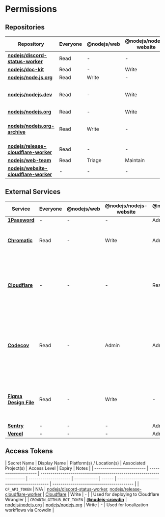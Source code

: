 # Permissions

## Repositories

| Repository                               | Everyone | @nodejs/web | @nodejs/nodejs-website | @nodejs/web-infra | @nodejs/web-admins | Notes                          |
| ---------------------------------------- | -------- | ----------- | ---------------------- | ----------------- | ------------------ | ------------------------------ |
| **[nodejs/discord-status-worker][]**     | Read     | -           | -                      | Maintain          | Admin              |                                |
| **[nodejs/doc-kit][]**                   | Read     | -           | Write                  | Maintain          | Admin              |                                |
| **[nodejs/node.js.org][]**               | Read     | Write       | -                      | Maintain          | Admin              |                                |
| **[nodejs/nodejs.dev][]**                | Read     | -           | Write                  | Maintain          | Admin              | This repository is _archived_. |
| **[nodejs/nodejs.org][]**                | Read     | -           | Write                  | Maintain          | Admin              |                                |
| **[nodejs/nodejs.org-archive][]**        | Read     | Write       | -                      | Maintain          | Admin              | This repository is _archived_. |
| **[nodejs/release-cloudflare-worker][]** | Read     | -           | -                      | Maintain          | Admin              |                                |
| **[nodejs/web-team][]**                  | Read     | Triage      | Maintain               | -                 | Admin              |                                |
| **[nodejs/website-cloudflare-worker][]** | -        | -           | -                      | Maintain          | Admin              |                                |

## External Services

| Service                   | Everyone | @nodejs/web | @nodejs/nodejs-website | @nodejs/web-infra | @nodejs/web-admins | Notes                                                                                                                      |
| ------------------------- | -------- | ----------- | ---------------------- | ----------------- | ------------------ | -------------------------------------------------------------------------------------------------------------------------- |
| **[1Password][]**         | -        | -           | -                      | Admin             | Admin              |                                                                                                                            |
| **[Chromatic][]**         | Read     | -           | Write                  | Admin             | Admin              | Access to this service is granted via GitHub authentication.                                                               |
| **[Cloudflare][]**        | -        | -           | -                      | Read              | Admin              | Access to this service is controlled by @nodejs/build. Additional access may be granted on a case-by-case basis.           |
| **[Codecov][]**           | Read     | -           | Admin                  | Admin             | Admin              | Access to this service is granted via GitHub. authentication Access to this service only covers repositories listed above. |
| **[Figma Design File][]** | Read     | -           | Write                  | -                 | -                  | Access to this service is controlled by the OpenJS Foundation and @avivkeller.                                             |
| **[Sentry][]**            | -        | -           | -                      | Admin             | Admin              |                                                                                                                            |
| **[Vercel][]**            | -        | -           | -                      | Admin             | Admin              |                                                                                                                            |

## Access Tokens

| Secret Name                | Display Name          | Platform(s) / Location(s)                                              | Associated Project(s) | Access Level | Expiry | Notes                                       |
| -------------------------- | --------------------- | ---------------------------------------------------------------------- | --------------------- | ------------ | ------ | ------------------------------------------- | ----------------------------------------- |
| `CF_API_TOKEN`             | N/A                   | [nodejs/discord-status-worker][], [nodejs/release-cloudflare-worker][] | [Cloudflare][]        | Write        | -      |                                             | Used for deploying to Cloudflare Wrangler |
| `CROWDIN_GITHUB_BOT_TOKEN` | **[@nodejs-crowdin]** | [nodejs/nodejs.org][]                                                  | [nodejs/nodejs.org][] | Write        | -      | Used for localization workflows via Crowdin |

[1Password]: https://1password.com/
[@nodejs-crowdin]: https://github.com/nodejs-crowdin
[@openjs-vercel]: https://github.com/openjs-vercel
[Chromatic]: https://www.chromatic.com/builds?appId=64c7d71358830e9105808652
[Cloudflare]: https://www.cloudflare.com/
[Codecov]: https://app.codecov.io/github/nodejs
[Figma Design File]: https://www.figma.com/file/a10cjjw3MzvRQMPT9FP3xz
[nodejs/discord-status-worker]: https://github.com/nodejs/discord-status-worker
[nodejs/doc-kit]: https://github.com/nodejs/doc-kit
[nodejs/node.js.org]: https://github.com/nodejs/node.js.org
[nodejs/nodejs.dev]: https://github.com/nodejs/nodejs.dev
[nodejs/nodejs.org]: https://github.com/nodejs/nodejs.org
[nodejs/nodejs.org-archive]: https://github.com/nodejs/nodejs.org-archive
[nodejs/release-cloudflare-worker]: https://github.com/nodejs/release-cloudflare-worker
[nodejs/web-team]: https://github.com/nodejs/web-team
[nodejs/website-cloudflare-worker]: https://github.com/nodejs/website-cloudflare-worker
[Sentry]: https://sentry.io/
[Vercel]: https://vercel.com/
